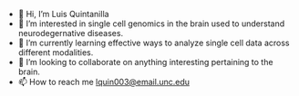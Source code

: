 - 👋 Hi, I’m Luis Quintanilla
- 👀 I’m interested in single cell genomics in the brain used to understand neurodegernative diseases.
- 🌱 I’m currently learning effective ways to analyze single cell data across different modalities.
- 💞️ I’m looking to collaborate on anything interesting pertaining to the brain.
- 📫 How to reach me lquin003@email.unc.edu

<!---
lquin003/lquin003 is a ✨ special ✨ repository because its `README.md` (this file) appears on your GitHub profile.
You can click the Preview link to take a look at your changes.
--->

